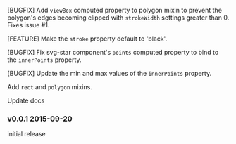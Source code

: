 
[BUGFIX] Add `viewBox` computed property to polygon mixin to prevent the polygon's edges becoming clipped with `strokeWidth` settings greater than 0. Fixes issue #1.

[FEATURE] Make the `stroke` property default to 'black'.

[BUGFIX] Fix svg-star component's `points` computed property to bind to the `innerPoints` property.

[BUGFIX] Update the min and max values of the `innerPoints` property.

Add `rect` and `polygon` mixins.

Update docs

### v0.0.1 2015-09-20

initial release
